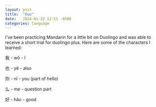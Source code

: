 ```yaml
---
layout: post
title:  "Duo"
date:   2024-01-22 12:51 -0500
categories: language
---
```


I've been practicing Mandarin for a little bit on Duolingo and was able to receive a short trial for duolingo plus. Here are some of the characters I learned:

我 - wǒ - I

也 - yě - also

你 - nǐ - you (part of hello)

么 - me - question part

好 - hǎo - good

